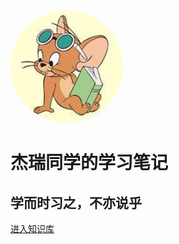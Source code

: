 <img width="180px" style="border-radius: 50%" bor src="jerry.jpg">

# 杰瑞同学的学习笔记

## 学而时习之，不亦说乎

[进入知识库](<README.md>)
